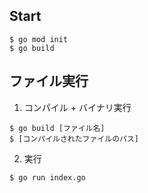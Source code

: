 ## Start
```
$ go mod init
$ go build
```

## ファイル実行
1. コンパイル + バイナリ実行
```
$ go build [ファイル名]
$ [コンパイルされたファイルのパス]
```
2. 実行
```
$ go run index.go
```
